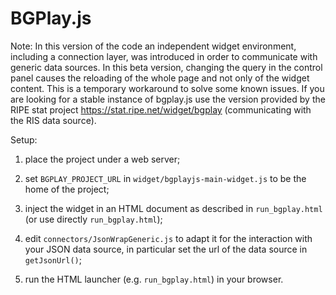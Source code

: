 BGPlay.js
=========

Note: In this version of the code an independent widget environment, including a connection layer, was introduced in order to communicate with generic data sources.
In this beta version, changing the query in the control panel causes the reloading of the whole page and not only of the widget content. This is a temporary workaround to solve some known issues.
If you are looking for a stable instance of bgplay.js use the version provided by the RIPE stat project https://stat.ripe.net/widget/bgplay (communicating with the RIS data source).


Setup:

1. place the project under a web server;

2. set `BGPLAY_PROJECT_URL` in `widget/bgplayjs-main-widget.js` to be the home of the project;

3. inject the widget in an HTML document as described in `run_bgplay.html` (or use directly `run_bgplay.html`);

4. edit `connectors/JsonWrapGeneric.js` to adapt it for the interaction with your JSON data source, in particular set the url of the data source in `getJsonUrl()`;

5. run the HTML launcher (e.g. `run_bgplay.html`) in your browser.
